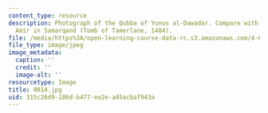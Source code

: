 ```yaml
---
content_type: resource
description: Photograph of the Qubba of Yunus al-Dawadar. Compare with The Ghur-i
  Amir in Samarqand (Tomb of Tamerlane, 1404).
file: /media/https%3A/open-learning-course-data-rc.s3.amazonaws.com/4-615-the-architecture-of-cairo-spring-2002/315c26d9186db477ee2ea45acbaf943a_0014.jpg
file_type: image/jpeg
image_metadata:
  caption: ''
  credit: ''
  image-alt: ''
resourcetype: Image
title: 0014.jpg
uid: 315c26d9-186d-b477-ee2e-a45acbaf943a
---
```

